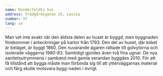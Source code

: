 ```yaml
---
name: Dunderfeldts hus
address: Trädgårdsgatan 25, Lovisa
number: 37
lang: se
---
```

Man vet inte exakt när den äldsta delen av huset är byggd, men byggnaden förekommer i anteckningar på kartor från 1793. Den del av huset, där köket är beläget, är byggt 1860. Den nuvarande ägaren rättade till golvytorna och isolerade väggarna 1980-83. Samtidigt gjordes även två fina ugnar. De nya sanitetsutrymmena  i samband med gamla verandan byggdes 2010. För att få tillstånd att bygga måste man förbinda sig till att ytterväggarnas material och färg skulle motsvara bygg-naden i övrigt. 